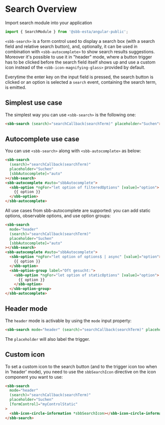 # Search Overview

Import search module into your application

```ts
import { SearchModule } from '@sbb-esta/angular-public';
```

`<sbb-search>` is a form control used to display a search box (with a search field and relative search button), and, optionally, it can be used in combination with `<sbb-autocomplete>` to show search results suggestions.
Moreover it's possible to use it in "header" mode, where a button trigger has to be clicked before the search field itself shows up and use a custom icon instead of the `<sbb-icon-magnifying-glass>` provided by default.

Everytime the enter key on the input field is pressed, the search button is clicked or an option is selected a `search` event, containing the search term, is emitted.

## Simplest use case

The simplest way you can use `<sbb-search>` is the following one:

```html
<sbb-search (search)="searchCallback(searchTerm)" placeholder="Suchen"></sbb-search>
```

## Autocomplete use case

You can use `<sbb-search>` along with `<sbb-autocomplete>` as below:

```html
<sbb-search
  (search)="searchCallback(searchTerm)"
  placeholder="Suchen"
  [sbbAutocomplete]="auto"
></sbb-search>
<sbb-autocomplete #auto="sbbAutocomplete">
  <sbb-option *ngFor="let option of filteredOptions" [value]="option">
    {{ option }}
  </sbb-option>
</sbb-autocomplete>
```

All use cases from sbb-autocomplete are supported: you can add static options, observable options, and use option groups:

```html
<sbb-search
  mode="header"
  (search)="searchCallback(searchTerm)"
  placeholder="Suchen"
  [sbbAutocomplete]="auto"
></sbb-search>
<sbb-autocomplete #auto="sbbAutocomplete">
  <sbb-option *ngFor="let option of options$ | async" [value]="option">
    {{ option }}
  </sbb-option>
  <sbb-option-group label="Oft gesucht:">
    <sbb-option *ngFor="let option of staticOptions" [value]="option">
      {{ option }}
    </sbb-option>
  </sbb-option-group>
</sbb-autocomplete>
```

## Header mode

The `header` mode is activable by using the `mode` input property:

```html
<sbb-search mode="header" (search)="searchCallback(searchTerm)" placeholder="Suchen"></sbb-search>
```

The `placeholder` will also label the trigger.

## Custom icon

To set a custom icon to the search button (and to the trigger icon too when in 'header' mode), you need to use the `sbbSearchIcon` directive on the icon component you want to use:

```html
<sbb-search
  mode="header"
  (search)="searchCallback(searchTerm)"
  placeholder="Suchen"
  [formControl]="myControlStatic"
>
  <sbb-icon-circle-information *sbbSearchIcon></sbb-icon-circle-information>
</sbb-search>
```
